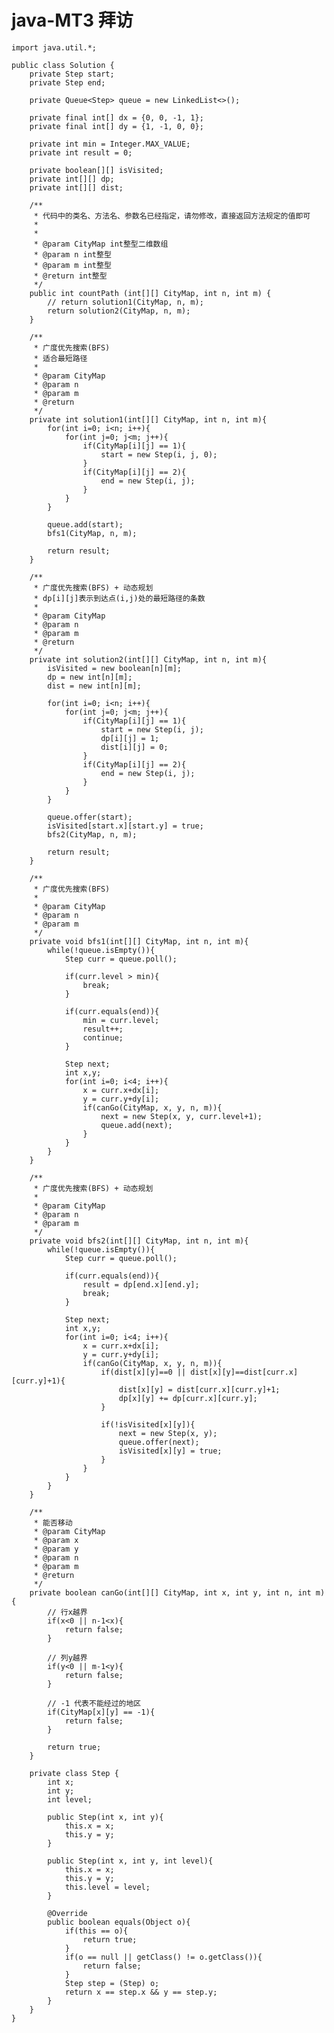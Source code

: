 # java-MT3 拜访


    import java.util.*;
    
    public class Solution {
        private Step start;
        private Step end;
    
        private Queue<Step> queue = new LinkedList<>();
    
        private final int[] dx = {0, 0, -1, 1};
        private final int[] dy = {1, -1, 0, 0};
    
        private int min = Integer.MAX_VALUE;
        private int result = 0;
    
        private boolean[][] isVisited;
        private int[][] dp;
        private int[][] dist;
    
        /**
         * 代码中的类名、方法名、参数名已经指定，请勿修改，直接返回方法规定的值即可
         *
         *
         * @param CityMap int整型二维数组
         * @param n int整型
         * @param m int整型
         * @return int整型
         */
        public int countPath (int[][] CityMap, int n, int m) {
            // return solution1(CityMap, n, m);
            return solution2(CityMap, n, m);
        }
    
        /**
         * 广度优先搜索(BFS)
         * 适合最短路径
         * 
         * @param CityMap
         * @param n
         * @param m
         * @return
         */
        private int solution1(int[][] CityMap, int n, int m){
            for(int i=0; i<n; i++){
                for(int j=0; j<m; j++){
                    if(CityMap[i][j] == 1){
                        start = new Step(i, j, 0);
                    }
                    if(CityMap[i][j] == 2){
                        end = new Step(i, j);
                    }
                }
            }
    
            queue.add(start);
            bfs1(CityMap, n, m);
    
            return result;
        }
    
        /**
         * 广度优先搜索(BFS) + 动态规划
         * dp[i][j]表示到达点(i,j)处的最短路径的条数
         * 
         * @param CityMap
         * @param n
         * @param m
         * @return
         */
        private int solution2(int[][] CityMap, int n, int m){
            isVisited = new boolean[n][m];
            dp = new int[n][m];
            dist = new int[n][m];
    
            for(int i=0; i<n; i++){
                for(int j=0; j<m; j++){
                    if(CityMap[i][j] == 1){
                        start = new Step(i, j);
                        dp[i][j] = 1;
                        dist[i][j] = 0;
                    }
                    if(CityMap[i][j] == 2){
                        end = new Step(i, j);
                    }
                }
            }
    
            queue.offer(start);
            isVisited[start.x][start.y] = true;
            bfs2(CityMap, n, m);
    
            return result;
        }
    
        /**
         * 广度优先搜索(BFS)
         *
         * @param CityMap
         * @param n
         * @param m
         */
        private void bfs1(int[][] CityMap, int n, int m){
            while(!queue.isEmpty()){
                Step curr = queue.poll();
    
                if(curr.level > min){
                    break;
                }
    
                if(curr.equals(end)){
                    min = curr.level;
                    result++;
                    continue;
                }
    
                Step next;
                int x,y;
                for(int i=0; i<4; i++){
                    x = curr.x+dx[i];
                    y = curr.y+dy[i];
                    if(canGo(CityMap, x, y, n, m)){
                        next = new Step(x, y, curr.level+1);
                        queue.add(next);
                    }
                }
            }
        }
    
        /**
         * 广度优先搜索(BFS) + 动态规划
         * 
         * @param CityMap
         * @param n
         * @param m
         */
        private void bfs2(int[][] CityMap, int n, int m){
            while(!queue.isEmpty()){
                Step curr = queue.poll();
    
                if(curr.equals(end)){
                    result = dp[end.x][end.y];
                    break;
                }
    
                Step next;
                int x,y;
                for(int i=0; i<4; i++){
                    x = curr.x+dx[i];
                    y = curr.y+dy[i];
                    if(canGo(CityMap, x, y, n, m)){
                        if(dist[x][y]==0 || dist[x][y]==dist[curr.x][curr.y]+1){
                            dist[x][y] = dist[curr.x][curr.y]+1;
                            dp[x][y] += dp[curr.x][curr.y];
                        }
    
                        if(!isVisited[x][y]){
                            next = new Step(x, y);
                            queue.offer(next);
                            isVisited[x][y] = true;
                        }
                    }
                }
            }
        }
    
        /**
         * 能否移动
         * @param CityMap
         * @param x
         * @param y
         * @param n
         * @param m
         * @return
         */
        private boolean canGo(int[][] CityMap, int x, int y, int n, int m){
            // 行x越界
            if(x<0 || n-1<x){
                return false;
            }
    
            // 列y越界
            if(y<0 || m-1<y){
                return false;
            }
    
            // -1 代表不能经过的地区
            if(CityMap[x][y] == -1){
                return false;
            }
    
            return true;
        }
    
        private class Step {
            int x;
            int y;
            int level;
    
            public Step(int x, int y){
                this.x = x;
                this.y = y;
            }
    
            public Step(int x, int y, int level){
                this.x = x;
                this.y = y;
                this.level = level;
            }
    
            @Override
            public boolean equals(Object o){
                if(this == o){
                    return true;
                }
                if(o == null || getClass() != o.getClass()){
                    return false;
                }
                Step step = (Step) o;
                return x == step.x && y == step.y;
            }
        }
    }

  

